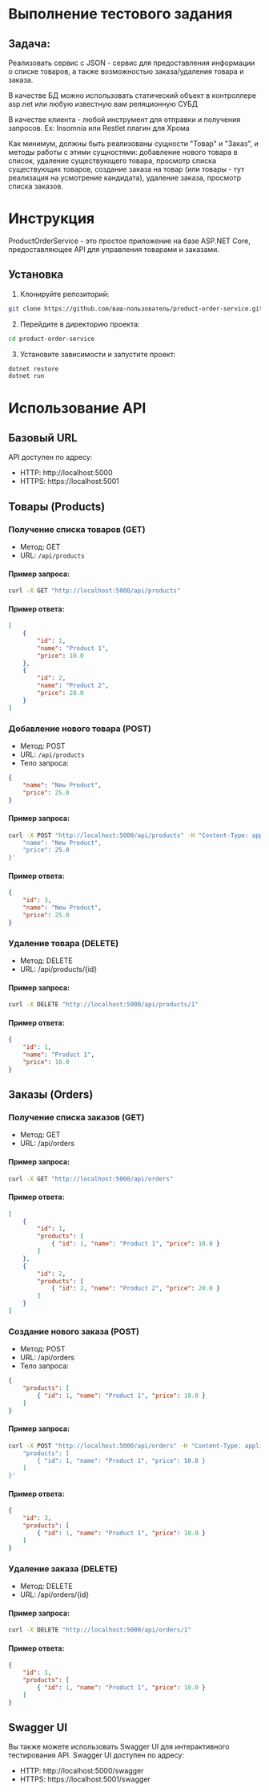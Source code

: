 # Выполнение тестового задания
## Задача:
Реализовать сервис с JSON - сервис для предоставления информации о списке товаров, а также возможностью заказа/удаления товара и заказа.

В качестве БД можно использовать статический объект в контроллере asp.net или любую известную вам реляционную СУБД

В качестве клиента - любой инструмент для отправки и получения запросов. Ex: Insomnia или Restlet плагин для Хрома

Как минимум, должны быть реализованы сущности "Товар" и "Заказ", и методы работы с этими сущностями: добавление нового товара в список, удаление существующего товара, просмотр списка существующих товаров, создание заказа на товар (или товары - тут реализация на усмотрение кандидата), удаление заказа, просмотр списка заказов.

# Инструкция

ProductOrderService - это простое приложение на базе ASP.NET Core, предоставляющее API для управления товарами и заказами.

## Установка

1. Клонируйте репозиторий:
   
  ```bash
  git clone https://github.com/ваш-пользователь/product-order-service.git
  ```

2. Перейдите в директорию проекта:

  ```bash
  cd product-order-service
  ```

3. Установите зависимости и запустите проект:

  ```bash
  dotnet restore
  dotnet run
  ```
# Использование API
## Базовый URL
API доступен по адресу:

* HTTP: http://localhost:5000
* HTTPS: https://localhost:5001

## Товары (Products)
### Получение списка товаров (GET)
* Метод: GET
* URL: `/api/products`
#### Пример запроса:

```bash
curl -X GET "http://localhost:5000/api/products"
```

#### Пример ответа:

```json
[
    {
        "id": 1,
        "name": "Product 1",
        "price": 10.0
    },
    {
        "id": 2,
        "name": "Product 2",
        "price": 20.0
    }
]
```

### Добавление нового товара (POST)
* Метод: POST
* URL: `/api/products`
* Тело запроса:
```json
{
    "name": "New Product",
    "price": 25.0
}
```

#### Пример запроса:

```bash
curl -X POST "http://localhost:5000/api/products" -H "Content-Type: application/json" -d '{
    "name": "New Product",
    "price": 25.0
}'
```
#### Пример ответа:

```json
{
    "id": 3,
    "name": "New Product",
    "price": 25.0
}
```
### Удаление товара (DELETE)
* Метод: DELETE
* URL: /api/products/{id}
#### Пример запроса:

```bash
curl -X DELETE "http://localhost:5000/api/products/1"
```
#### Пример ответа:

```json
{
    "id": 1,
    "name": "Product 1",
    "price": 10.0
}
```
## Заказы (Orders)
### Получение списка заказов (GET)
* Метод: GET
* URL: /api/orders
#### Пример запроса:

```bash
curl -X GET "http://localhost:5000/api/orders"
```
#### Пример ответа:

```json
[
    {
        "id": 1,
        "products": [
            { "id": 1, "name": "Product 1", "price": 10.0 }
        ]
    },
    {
        "id": 2,
        "products": [
            { "id": 2, "name": "Product 2", "price": 20.0 }
        ]
    }
]
```
### Создание нового заказа (POST)
* Метод: POST
* URL: /api/orders
* Тело запроса:
```json
{
    "products": [
        { "id": 1, "name": "Product 1", "price": 10.0 }
    ]
}
```
#### Пример запроса:

```bash
curl -X POST "http://localhost:5000/api/orders" -H "Content-Type: application/json" -d '{
    "products": [
        { "id": 1, "name": "Product 1", "price": 10.0 }
    ]
}'
```
#### Пример ответа:

```json
{
    "id": 3,
    "products": [
        { "id": 1, "name": "Product 1", "price": 10.0 }
    ]
}
```
### Удаление заказа (DELETE)
* Метод: DELETE
* URL: /api/orders/{id}
#### Пример запроса:

```bash
curl -X DELETE "http://localhost:5000/api/orders/1"
```
#### Пример ответа:

```json
{
    "id": 1,
    "products": [
        { "id": 1, "name": "Product 1", "price": 10.0 }
    ]
}
```
## Swagger UI
Вы также можете использовать Swagger UI для интерактивного тестирования API. Swagger UI доступен по адресу:

* HTTP: http://localhost:5000/swagger
* HTTPS: https://localhost:5001/swagger
